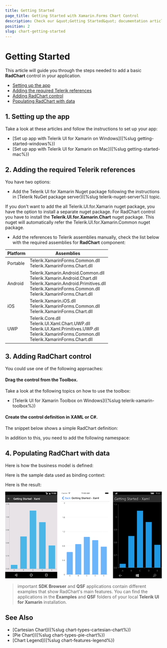 ```yaml
---
title: Getting Started
page_title: Getting Started with Xamarin.Forms Chart Control
description: Check our &quot;Getting Started&quot; documentation article for Telerik Chart for Xamarin control.
position: 2
slug: chart-getting-started
---
```


# Getting Started #
   
This article will guide you through the steps needed to add a basic **RadChart** control in your application.

* [Setting up the app](#1-setting-up-the-app)
* [Adding the required Telerik references](#2-adding-the-required-telerik-references)
* [Adding RadChart control](#3-adding-radchart-control)
* [Populating RadChart with data](#4-populating-radchart-with-data)

## 1. Setting up the app ##

Take a look at these articles and follow the instructions to set up your app:

- [Set up app with Telerik UI for Xamarin on Windows]({%slug getting-started-windows%})
- [Set up app with Telerik UI for Xamarin on Mac]({%slug getting-started-mac%})

## 2. Adding the required Telerik references ##

You have two options:

* Add the Telerik UI for Xamarin Nuget package following the instructions in [Telerik NuGet package server]({%slug telerik-nuget-server%}) topic.

If you don't want to add the all Telerik.UI.for.Xamarin nuget package, you have the option to install a separate nuget package. For RadChart control you have to install the **Telerik.UI.for.Xamarin.Chart** nuget package. This nuget will automatically refer the Telerik.UI.for.Xamarin.Common nuget package.

* Add the references to Telerik assemblies manually, check the list below with the required assemblies for **RadChart** component:

| Platform | Assemblies |
| -------- | ---------- |
| Portable | Telerik.XamarinForms.Common.dll<br/>Telerik.XamarinForms.Chart.dll |
| Android  | Telerik.Xamarin.Android.Common.dll<br/>Telerik.Xamarin.Android.Chart.dll<br/>Telerik.Xamarin.Android.Primitives.dll<br/>Telerik.XamarinForms.Common.dll<br/>Telerik.XamarinForms.Chart.dll |
| iOS      | Telerik.Xamarin.iOS.dll <br/>Telerik.XamarinForms.Common.dll<br/>Telerik.XamarinForms.Chart.dll |
| UWP      | Telerik.Core.dll<br/>Telerik.UI.Xaml.Chart.UWP.dll<br/>Telerik.UI.Xaml.Primitives.UWP.dll<br/>Telerik.XamarinForms.Common.dll<br/>Telerik.XamarinForms.Chart.dll |

## 3. Adding RadChart control ##

You could use one of the following approaches:

#### Drag the control from the Toolbox. ####

Take a look at the following topics on how to use the toolbox:

* [Telerik UI for Xamarin Toolbox on Windows]({%slug telerik-xamarin-toolbox%})
	
#### Create the control definition in XAML or C#. ####

The snippet below shows a simple RadChart definition:

<snippet id='chart-getting-started-xaml-chart'/>
<snippet id='chart-getting-started-csharp-chart'/>

In addition to this, you need to add the following namespace:

<snippet id='xmlns-telerikchart'/>
<snippet id='ns-telerikchart'/>

## 4. Populating RadChart with data ##

Here is how the business model is defined:

<snippet id='categorical-data-model'/>

Here is the sample data used as binding context:

<snippet id='chart-getting-started-viewmodel'/>

Here is the result:

![Basic RadCartesianChart](images/chart-gettingstarted.png "Basic RadCartesianChart")

>important **SDK Browser** and **QSF** applications contain different examples that show RadChart's main features. You can find the applications in the **Examples** and **QSF** folders of your local **Telerik UI for Xamarin** installation.

## See Also ##

- [Cartesian Chart]({%slug chart-types-cartesian-chart%})
- [Pie Chart]({%slug chart-types-pie-chart%})
- [Chart Legend]({%slug chart-features-legend%})